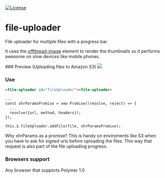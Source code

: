 [![License](https://img.shields.io/github/license/sharedlabs/sortable-list.svg?style=flat-square)](https://github.com/sharedlabs/file-uploader/blob/master/LICENSE.md)

# file-uploader

File uploader for multiple files with a progress bar.

It uses the [offthread-image](https://github.com/sharedlabs/offthread-image) element to render the thumbnails so it performs awesome on slow devices like mobile phones.

### Preview (Uploading files to Amazon S3)
![](http://i.giphy.com/l0ExvurNrcBCmwaFa.gif)

### Use
```html
<file-uploader id="fileUploader"><file-uploader>

...
const xhrParamsPromise = new Promise((resolve, reject) => {
  ...
  resolve({url, method, headers});
});

this.$.fileUploader.addFile(file, xhrParamsPromise);
```

Why xhrParams as a promise? This is handy on enviroments like S3 when you have to ask for signed urls before uploading the files. This way that request is also part of the file uploading progress.

### Browsers support

Any browser that supports Polymer 1.0
